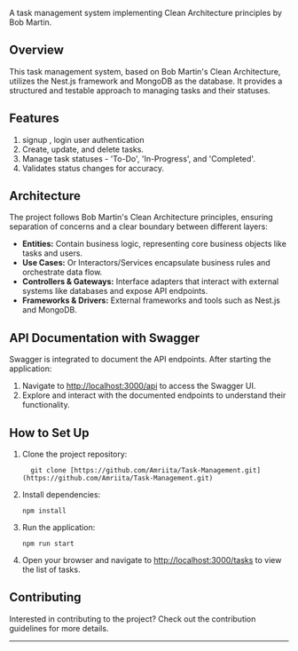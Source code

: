 A task management system implementing Clean Architecture principles by Bob Martin.

## Overview
This task management system, based on Bob Martin's Clean Architecture, utilizes the Nest.js framework and MongoDB as the database. It provides a structured and testable approach to managing tasks and their statuses.

## Features

1. signup , login user authentication
2. Create, update, and delete tasks.
3. Manage task statuses - 'To-Do', 'In-Progress', and 'Completed'.
4. Validates status changes for accuracy.

## Architecture

The project follows Bob Martin's Clean Architecture principles, ensuring separation of concerns and a clear boundary between different layers:

- **Entities:** Contain business logic, representing core business objects like tasks and users.
- **Use Cases:** Or Interactors/Services encapsulate business rules and orchestrate data flow.
- **Controllers & Gateways:** Interface adapters that interact with external systems like databases and expose API endpoints.
- **Frameworks & Drivers:** External frameworks and tools such as Nest.js and MongoDB.

## API Documentation with Swagger
Swagger is integrated to document the API endpoints. After starting the application:
1. Navigate to [http://localhost:3000/api](http://localhost:3000/api) to access the Swagger UI.
2. Explore and interact with the documented endpoints to understand their functionality.

## How to Set Up

1. Clone the project repository:
    ```
      git clone [https://github.com/Amriita/Task-Management.git](https://github.com/Amriita/Task-Management.git)
    ```

2. Install dependencies:
    ```
    npm install
    ```

3. Run the application:
    ```
    npm run start
    ```

4. Open your browser and navigate to [http://localhost:3000/tasks](http://localhost:3000/tasks) to view the list of tasks.

## Contributing

Interested in contributing to the project? Check out the contribution guidelines for more details.

---
